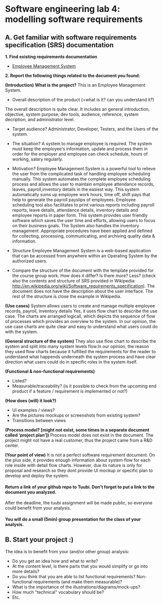 # Software engineering lab 4: modelling software requirements

## A. Get familiar with software requirements specification (SRS) documentation

**1. Find existing requirements documentation**
 *  [Employee Management System](http://livelongjohny.com/emzwebCode/EMZ_SRS.pdf)

**2. Report the following things related to the document you found:**
 
**(Introduction)**
<b>What is the project?</b>
This is an Employee Management System.

* Overall description of the product (=what is it? can you understand it?)
<p>The overall description is quite clear. It includes an general introduction, objective, system purpose, dev tools, audience, reference, system decription, and administrator level. </p>

* Target audience?
Administrator, Developer, Testers, and the Users of the system.

* The situation?
A system to manage employee is required. The system must keep the employee's information, update and process them in order for the employer and employee can check schedule, hours of working, salary regularly.

* Motivation?
Employee Management System is a powerful tool to relieve the user from the complicated task of handling employee scheduling manually. This system automates the complete employee scheduling process and allows the user to maintain employee attendance 
records, leaves, payroll,inventory details in the easiest way. This system automatically sums up employee work hours, time off, shift pays that help to generate the payroll payslips of employees. Employee scheduling tool also facilitates to print various reports including payroll reports, leave details, attendance details, inventory details and employee reports in paper form. This system provides user friendly software which saves the user time and efforts, allowing users to focus on their business goals. The System also handles the inventory management .Appropriate procedures have been applied and defined for collecting, processing, communicating, and archiving quality data & information. 

* Structure
Employee Management System is a web-based application that can be accessed from anywhere within an Operating System by the authorized users.

* Compare the structure of the document with the template provided for the course group work. How does it differ? Is there more? Less? (check also the contents and structure of SRS provided in Wikipedia: 	http://en.wikipedia.org/wiki/Software_requirements_specification). 
The document does not have the description about the user interface.
The rest of the structure is close the example in Wikipedia.

**(Use cases)**
System allows users to create and manage multiple employee records, payroll, inventory details 
Yes, it uses flow chart to describe the use case. The charts are arranged logicall, which depicts the sequence of flow of processes which provides an overview to the system. 
In our opinion, the use case charts are quite clear and easy to understand what users could do with the system. 

**(General structure of the system)**
They also use flow chart to describe the system and split into many system levels flow.In our opinion, the reason they used flow charts because it fulfilled the requirements for the reader to understand what happends underneath the system process and have clear direction what users could do in specific roles in the system itself. 


**(Functional & non-functional requirements)**
* Listed?
* Measurable/traceability? (is it possible to check from the upcoming end product if a feature / requirement is implemented or not?)

**(How does (will) it look?)**

* UI examples / views?
* Are the pictures mockups or screenshots from existing system?
* Transitions between views

**(Process model? [might not exist, some times in a separate document called ‘project plan’])**
Process model does not exist in the document.
The project might not have a real customer, thus the project came from a R&D center.

**(Your point of view)**
It is not a perfect software requirement document. On the plus side, it provides enough information about system flow for each role inside with detail flow charts. However, due its nature is only for proposal and research so they dont provide UI mockup or specific plan to develop and deploy the system.  


#### Return a link of your github repo to Tuubi. Don't forget to put a link to the document you analyzed. 

After the deadline, the tuubi assignment will be made public, so everyone could benefit from your analysis.

#### You will do a small (5min) group presentation for the class of your analysis.

## B. Start your project :)

The idea is to benefit from your (and/or other group) analysis:
* Do you get an idea how and what to write?
* At the content level, is there parts that you would simplify or go into more details?
* Do you think that you are able to list functional requirements? Non-functional requirements (and make them measurable)?
* What is the importance of the illustrations/diagrams/mock-ups?
* How much "technical" vocabulary should be?
* Etc.
